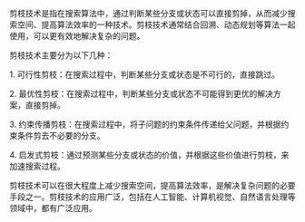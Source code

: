 剪枝技术是指在搜索算法中，通过判断某些分支或状态可以直接剪掉，从而减少搜索空间、提高算法效率的一种技术。剪枝技术通常结合回溯、动态规划等算法一起使用，可以更有效地解决复杂的问题。  
  
剪枝技术主要分为以下几种：  
  
1. 可行性剪枝：在搜索过程中，判断某些分支或状态是不可行的，直接跳过。  
  
2. 最优性剪枝：在搜索过程中，判断某些分支或状态不可能得到更优的解决方案，直接剪掉。  
  
3. 约束传播剪枝：在搜索过程中，将子问题的约束条件传递给父问题，并根据约束条件剪去不必要的分支。  
  
4. 启发式剪枝：通过预测某些分支或状态的价值，并根据这些价值进行剪枝，来加速搜索过程。  
  
剪枝技术可以在很大程度上减少搜索空间，提高算法效率，是解决复杂问题的必要手段之一。剪枝技术的应用广泛，包括在人工智能、计算机视觉、自然语言处理等领域中，都有广泛应用。